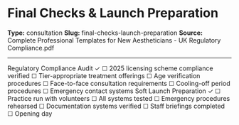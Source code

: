 # Final Checks & Launch Preparation

**Type:** consultation
**Slug:** final-checks-launch-preparation
**Source:** Complete Professional Templates for New Aestheticians - UK Regulatory Compliance.pdf

---

Regulatory Compliance Audit ✓ ☐ 2025 licensing scheme compliance verified ☐ Tier-appropriate
treatment offerings ☐ Age verification procedures ☐ Face-to-face consultation requirements ☐
Cooling-off period procedures ☐ Emergency contact systems
Soft Launch Preparation ✓ ☐ Practice run with volunteers ☐ All systems tested ☐ Emergency
procedures rehearsed ☐ Documentation systems verified ☐ Staff briefings completed ☐ Opening day
